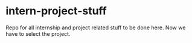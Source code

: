 # intern-project-stuff
Repo for all internship and project related stuff to be done here.
Now we have to select the project.
